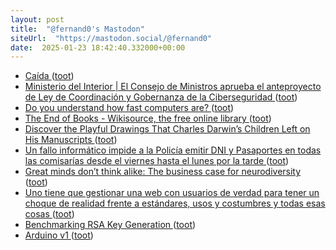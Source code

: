 ```yaml
---
layout: post
title:  "@fernand0's Mastodon"
siteUrl:  "https://mastodon.social/@fernand0"
date:  2025-01-23 18:42:40.332000+00:00
---
```

*  [Caída ](https://avecesunafoto.wordpress.com/2025/01/23/caida) ([toot](https://mastodon.social/@fernand0/113879138980977663))
*  [Ministerio del Interior \|  El Consejo de Ministros aprueba el anteproyecto de Ley de Coordinación y Gobernanza de la Ciberseguridad   ](https://www.interior.gob.es/opencms/ca/detalle/articulo/El-Consejo-de-Ministros-aprueba-el-anteproyecto-de-Ley-de-Coordinacion-y-Gobernanza-de-la-Ciberseguridad/) ([toot](https://mastodon.social/@fernand0/113878911945027493))
*  [Do you understand how fast computers are? ](https://shkspr.mobi/blog/2025/01/do-you-understand-how-fast-computers-are) ([toot](https://mastodon.social/@fernand0/113878557381538552))
*  [The End of Books - Wikisource, the free online library ](https://en.wikisource.org/wiki/The_End_of_Book) ([toot](https://mastodon.social/@fernand0/113878273320753792))
*  [Discover the Playful Drawings That Charles Darwin’s Children Left on His Manuscripts ](https://www.openculture.com/2025/01/discover-the-playful-drawings-that-charles-darwins-children-left-on-his-manuscripts.htm) ([toot](https://mastodon.social/@fernand0/113877568798560046))
*  [Un fallo informático impide a la Policía emitir DNI y Pasaportes en todas las comisarías desde el viernes hasta el lunes por la tarde ](https://www.20minutos.es/noticia/5672025/0/un-fallo-informatico-impide-policia-emitir-dni-pasaportes-todas-las-comisarias-desde-viernes-hasta-lunes-por-tarde) ([toot](https://mastodon.social/@fernand0/113877344959940220))
*  [Great minds don’t think alike: The business case for neurodiversity ](https://bigthink.com/business/the-business-case-for-neurodiversity) ([toot](https://mastodon.social/@fernand0/113877191076309279))
*  [Uno tiene que gestionar una web con usuarios de verdad para tener un choque de realidad frente a estándares, usos y costumbres y todas esas cosas ](https://mastodon.social/@fernand0/113877020522387128) ([toot](https://mastodon.social/@fernand0/113877020522387128))
*  [Benchmarking RSA Key Generation ](https://words.filippo.io/dispatches/rsa-keygen-bench) ([toot](https://mastodon.social/@fernand0/113875971463907191))
*  [Arduino v1 ](https://www.flickr.com/photos/fernand0/54270314590) ([toot](https://mastodon.social/@fernand0/113875390884774436))
